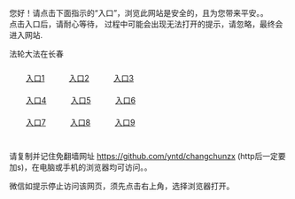 您好！请点击下面指示的“入口”，浏览此网站是安全的，且为您带来平安。。 <br/>
点击入口后，请耐心等待， 过程中可能会出现无法打开的提示，请忽略，最终会进入网站. </br>

法轮大法在长春<br/>
<div style="padding:10px"><a style="margin:20px" target="_blank" href="https://d33hxoirbhuy06.cloudfront.net/2Qpsp?sayntkr" id="ccLink1" rel="nofollow">入口1</a> <a target="_blank" style="margin:20px" href="https://dq5oqyw5su5hx.cloudfront.net/2Qpsp?uztvurra" id="ccLink2" rel="nofollow">入口2</a> <a style="margin:20px" target="_blank" href="https://d3ot1hxfrdkbfc.cloudfront.net/2Qpsp?ohgjllca" id="ccLink3" rel="nofollow">入口3</a></div>

<div style="padding:10px" ><a style="margin:20px" target="_blank" href="https://d33hxoirbhuy06.cloudfront.net/2Qpsp?sayntkr" id="ccLink4" rel="nofollow">入口4</a> <a style="margin:20px" href="https://dq5oqyw5su5hx.cloudfront.net/2Qpsp?uztvurra" target="_blank" id="ccLink5" rel="nofollow">入口5</a> <a style="margin:20px" href="https://d3ot1hxfrdkbfc.cloudfront.net/2Qpsp?ohgjllca" target="_blank" id="ccLink6" rel="nofollow">入口6</a></div>

<div style="padding:10px"><a style="margin:20px" target="_blank" href="https://d33hxoirbhuy06.cloudfront.net/2Qpsp?sayntkr" id="ccLink7" rel="nofollow">入口7</a> <a style="margin:20px" href="https://dq5oqyw5su5hx.cloudfront.net/2Qpsp?uztvurra" target="_blank" id="ccLink8" rel="nofollow">入口8</a> <a style="margin:20px" target="_blank" href="https://d3ot1hxfrdkbfc.cloudfront.net/2Qpsp?ohgjllca" id="ccLink9" rel="nofollow">入口9</a></div>

<br/>



请复制并记住免翻墙网址 https://github.com/yntd/changchunzx (http后一定要加s)，在电脑或手机的浏览器均可访问。。<br/>

微信如提示停止访问该网页，须先点击右上角，选择浏览器打开。

